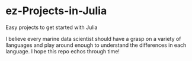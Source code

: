 # ez-Projects-in-Julia
Easy projects to get started with Julia 

I believe every marine data scientist should have a grasp on a variety of llanguages
and play around enough to understand the differences in each language.
I hope this repo echos through time!
